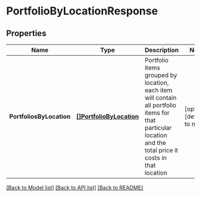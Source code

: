 # PortfolioByLocationResponse

## Properties
Name | Type | Description | Notes
------------ | ------------- | ------------- | -------------
**PortfoliosByLocation** | [**[]PortfolioByLocation**](PortfolioByLocation.md) | Portfolio items grouped by location, each item will contain all portfolio items for that particular location and the total price it costs in that location | [optional] [default to null]

[[Back to Model list]](../README.md#documentation-for-models) [[Back to API list]](../README.md#documentation-for-api-endpoints) [[Back to README]](../README.md)


